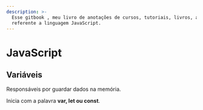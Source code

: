 ```yaml
---
description: >-
  Esse gitbook , meu livro de anotações de cursos, tutoriais, livros, artigos
  referente a linguagem JavaScript.
---
```


# JavaScript

## **Variáveis**

Responsáveis por guardar dados na memória.

Inicia com a palavra **var, let ou const**.

